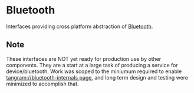 # Bluetooth

Interfaces providing cross platform abstraction of [Bluetooth](../..).

## Note

These interfaces are NOT yet ready for production use by
other components. They are a start at a large task of producing
a service for device/bluetooth. Work was scoped to the miniumum
required to enable
[tangram://bluetooth-internals page][InternalsDesignDoc], and
long term design and testing were minimized to accomplish that.

[InternalsDesignDoc]: https://docs.google.com/document/d/1wa96bCrB2Iw7tTI-fWsKmhLB7_ffF12frGIjRvhaj9E/edit#heading=h.2j0b11w2a292

